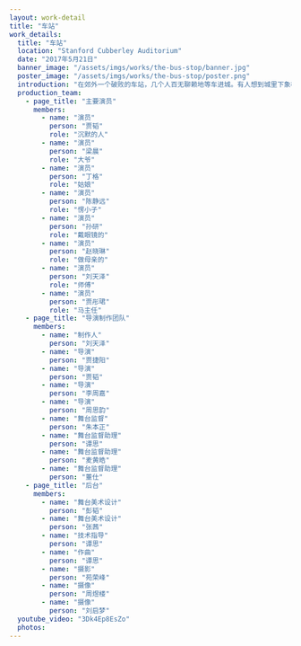 ```yaml
---
layout: work-detail
title: "车站"
work_details:
  title: "车站"
  location: "Stanford Cubberley Auditorium"
  date: "2017年5月21日"
  banner_image: "/assets/imgs/works/the-bus-stop/banner.jpg"
  poster_image: "/assets/imgs/works/the-bus-stop/poster.png"
  introduction: "在郊外一个破败的车站，几个人百无聊赖地等车进城。有人想到城里下象棋，有人想去约会，还有人只是想喝一口城里的酸牛奶。这些人互不相识，进城后也将各奔东西。但此刻他们在同一个车站旁，寒暄，插队，争吵，也互相宽慰。一场偶遇，却最终成为了生命中最为冗长的段落。要等的车迟迟不来，驶来的车永远不停。他们到底在等待什么？而我们又在等待什么？"
  production_team:
    - page_title: "主要演员"
      members:
        - name: "演员"
          person: "贾韬"
          role: "沉默的人"
        - name: "演员"
          person: "梁晨"
          role: "大爷"
        - name: "演员"
          person: "丁格"
          role: "姑娘"
        - name: "演员"
          person: "陈静远"
          role: "愣小子"
        - name: "演员"
          person: "孙研"
          role: "戴眼镜的"
        - name: "演员"
          person: "赵晓琳"
          role: "做母亲的"
        - name: "演员"
          person: "刘天泽"
          role: "师傅"
        - name: "演员"
          person: "贾彤珺"
          role: "马主任"
    - page_title: "导演制作团队"
      members:
        - name: "制作人"
          person: "刘天泽"
        - name: "导演"
          person: "贾捷阳"
        - name: "导演"
          person: "贾韬"
        - name: "导演"
          person: "李周嘉"
        - name: "导演"
          person: "周思韵"
        - name: "舞台监督"
          person: "朱本正"
        - name: "舞台监督助理"
          person: "谭思"
        - name: "舞台监督助理"
          person: "麦黄皓"
        - name: "舞台监督助理"
          person: "董仕"
    - page_title: "后台"
      members:
        - name: "舞台美术设计"
          person: "彭韬"
        - name: "舞台美术设计"
          person: "张茜"
        - name: "技术指导"
          person: "谭思"
        - name: "作曲"
          person: "谭思"
        - name: "摄影"
          person: "苑荣峰"
        - name: "摄像"
          person: "周煜楼"
        - name: "摄像"
          person: "刘启梦"
  youtube_video: "3Dk4Ep8EsZo"
  photos:
---
```

